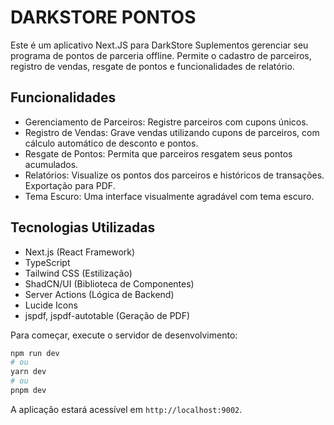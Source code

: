 # DARKSTORE PONTOS

Este é um aplicativo Next.JS para DarkStore Suplementos gerenciar seu programa de pontos de parceria offline. Permite o cadastro de parceiros, registro de vendas, resgate de pontos e funcionalidades de relatório.

## Funcionalidades

- Gerenciamento de Parceiros: Registre parceiros com cupons únicos.
- Registro de Vendas: Grave vendas utilizando cupons de parceiros, com cálculo automático de desconto e pontos.
- Resgate de Pontos: Permita que parceiros resgatem seus pontos acumulados.
- Relatórios: Visualize os pontos dos parceiros e históricos de transações. Exportação para PDF.
- Tema Escuro: Uma interface visualmente agradável com tema escuro.

## Tecnologias Utilizadas

- Next.js (React Framework)
- TypeScript
- Tailwind CSS (Estilização)
- ShadCN/UI (Biblioteca de Componentes)
- Server Actions (Lógica de Backend)
- Lucide Icons
- jspdf, jspdf-autotable (Geração de PDF)

Para começar, execute o servidor de desenvolvimento:

```bash
npm run dev
# ou
yarn dev
# ou
pnpm dev
```

A aplicação estará acessível em `http://localhost:9002`.
